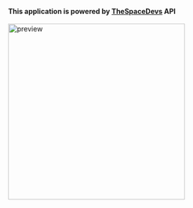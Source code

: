 
**This application is powered by [TheSpaceDevs](https://thespacedevs.com/) API**
\
\
<img src="https://cdn.discordapp.com/attachments/393067783979532290/864219459898966046/preview.png" alt="preview" width="360"/>
